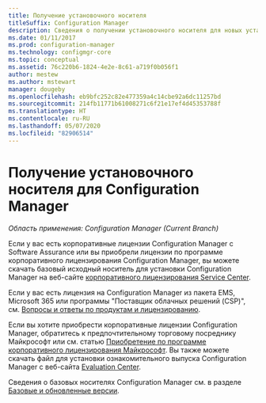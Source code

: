 ```yaml
---
title: Получение установочного носителя
titleSuffix: Configuration Manager
description: Сведения о получении установочного носителя для новых установок Configuration Manager.
ms.date: 01/11/2017
ms.prod: configuration-manager
ms.technology: configmgr-core
ms.topic: conceptual
ms.assetid: 76c220b6-1824-4e2e-8c61-a719f0b056f1
author: mestew
ms.author: mstewart
manager: dougeby
ms.openlocfilehash: eb9bfc252c82e477359a4c14cbe92a6dc11257bd
ms.sourcegitcommit: 214fb11771b61008271c6f21e17ef4d45353788f
ms.translationtype: HT
ms.contentlocale: ru-RU
ms.lasthandoff: 05/07/2020
ms.locfileid: "82906514"
---
```

# <a name="where-to-get-installation-media-for-configuration-manager"></a>Получение установочного носителя для Configuration Manager

*Область применения: Configuration Manager (Current Branch)*

Если у вас есть корпоративные лицензии Configuration Manager с Software Assurance или вы приобрели лицензии по программе корпоративного лицензирования Configuration Manager, вы можете скачать базовый исходный носитель для установки Configuration Manager на веб-сайте [корпоративного лицензирования Service Center](https://www.microsoft.com/Licensing/servicecenter/default.aspx).   

Если у вас есть лицензия на Configuration Manager из пакета EMS, Microsoft 365 или программы "Поставщик облачных решений (CSP)", см. [Вопросы и ответы по продуктам и лицензированию](../../../understand/product-and-licensing-faq.md#bkmk_csp).

Если вы хотите приобрести корпоративные лицензии Configuration Manager, обратитесь к предпочтительному торговому посреднику Майкрософт или см. статью [Приобретение по программе корпоративного лицензирования Майкрософт](https://www.microsoft.com/Licensing/how-to-buy/how-to-buy.aspx). Вы также можете скачать файл для установки ознакомительного выпуска Configuration Manager с веб-сайта [Evaluation Center](https://www.microsoft.com/evalcenter/evaluate-system-center-configuration-manager-and-endpoint-protection).

Сведения о базовых носителях Configuration Manager см. в разделе [Базовые и обновленные версии](../../manage/updates.md#bkmk_Baselines).
